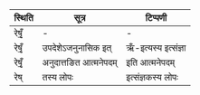 | स्थिति | सूत्र | टिप्पणी |
| ----- | ------- | ------ |
| रेषृँ॒ | - | - |
| रेषृँ॒ | उपदेशेऽजनुनासिक इत् | ऋँ-इत्यस्य इत्संज्ञा |
| रेषृँ॒ | अनुदात्तङित आत्मनेपदम् | इति आत्मनेपदम् |
| रेष् | तस्य लोपः | इत्संज्ञकस्य लोपः |
